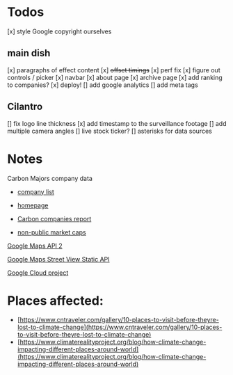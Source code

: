 # Todos

[x] style Google copyright ourselves

## main dish

[x] paragraphs of effect content
[x] ~~offset timings~~
[x] perf fix
[x] figure out controls / picker
[x] navbar
[x] about page
[x] archive page
[x] add ranking to companies?
[x] deploy!
[] add google analytics
[] add meta tags

## Cilantro
[] fix logo line thickness
[x] add timestamp to the surveillance footage
[] add multiple camera angles
[] live stock ticker?
[] asterisks for data sources


# Notes

Carbon Majors company data

* [company list](http://climateaccountability.org/pdf/Sums/Sums/Sum%20Rank%208p.pdf)
* [homepage](http://climateaccountability.org/carbonmajors.html)
* [Carbon companies report](https://b8f65cb373b1b7b15feb-c70d8ead6ced550b4d987d7c03fcdd1d.ssl.cf3.rackcdn.com/cms/reports/documents/000/002/327/original/Carbon-Majors-Report-2017.pdf)

* [non-public market caps](https://www.ft.com/content/5de6ef96-8b95-11db-a61f-0000779e2340#axzz1L5EPlmlJ)

[Google Maps API 2](https://developers.google.com/maps/documentation/)


[Google Maps Street View Static API](https://developers.google.com/maps/documentation/streetview/intro)

[Google Cloud project](https://console.cloud.google.com/home/dashboard?folder=&organizationId=&project=climate-microsite)

# Places affected:

* [https://www.cntraveler.com/gallery/10-places-to-visit-before-theyre-lost-to-climate-change](https://www.cntraveler.com/gallery/10-places-to-visit-before-theyre-lost-to-climate-change)
* [https://www.climaterealityproject.org/blog/how-climate-change-impacting-different-places-around-world](https://www.climaterealityproject.org/blog/how-climate-change-impacting-different-places-around-world)
